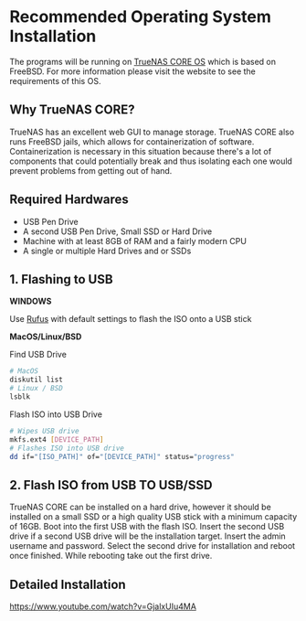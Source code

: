 # Recommended Operating System Installation

The programs will be running on [TrueNAS CORE OS](https://www.truenas.com/truenas-core/) which is based on FreeBSD. For more information please visit the website to see the requirements of this OS.

## Why TrueNAS CORE?
TrueNAS has an excellent web GUI to manage storage. TrueNAS CORE also runs FreeBSD jails, which allows for containerization of software. Containerization is necessary in this situation because there's a lot of components that could potentially break and thus isolating each one would prevent problems from getting out of hand.

## Required Hardwares
- USB Pen Drive
- A second USB Pen Drive, Small SSD or Hard Drive
- Machine with at least 8GB of RAM and a fairly modern CPU
- A single or multiple Hard Drives and or SSDs

## 1. Flashing to USB

**WINDOWS**

Use [Rufus](https://rufus.ie/) with default settings to flash the ISO onto a USB stick

**MacOS/Linux/BSD**

Find USB Drive
```bash
# MacOS
diskutil list
# Linux / BSD
lsblk
```

Flash ISO into USB Drive
```bash
# Wipes USB drive
mkfs.ext4 [DEVICE_PATH]
# Flashes ISO into USB drive
dd if="[ISO_PATH]" of="[DEVICE_PATH]" status="progress"
```

## 2. Flash ISO from USB TO USB/SSD
TrueNAS CORE can be installed on a hard drive, however it should be installed on a small SSD or a high quality USB stick with a minimum capacity of 16GB. Boot into the first USB with the flash ISO. Insert the second USB drive if a second USB drive will be the installation target. Insert the admin username and password. Select the second drive for installation and reboot once finished. While rebooting take out the first drive.

## Detailed Installation
https://www.youtube.com/watch?v=GjalxUIu4MA
